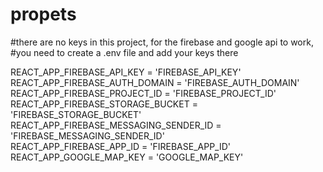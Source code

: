 # propets

#there are no keys in this project, for the firebase and google api to work,                                                              
#you need to create a .env file and add your keys there

REACT_APP_FIREBASE_API_KEY = 'FIREBASE_API_KEY'                                                                                                        
REACT_APP_FIREBASE_AUTH_DOMAIN = 'FIREBASE_AUTH_DOMAIN'                                                               
REACT_APP_FIREBASE_PROJECT_ID = 'FIREBASE_PROJECT_ID'                                                                  
REACT_APP_FIREBASE_STORAGE_BUCKET = 'FIREBASE_STORAGE_BUCKET'                                                      
REACT_APP_FIREBASE_MESSAGING_SENDER_ID = 'FIREBASE_MESSAGING_SENDER_ID'                                                           
REACT_APP_FIREBASE_APP_ID = 'FIREBASE_APP_ID'                                                        
REACT_APP_GOOGLE_MAP_KEY = 'GOOGLE_MAP_KEY' 
